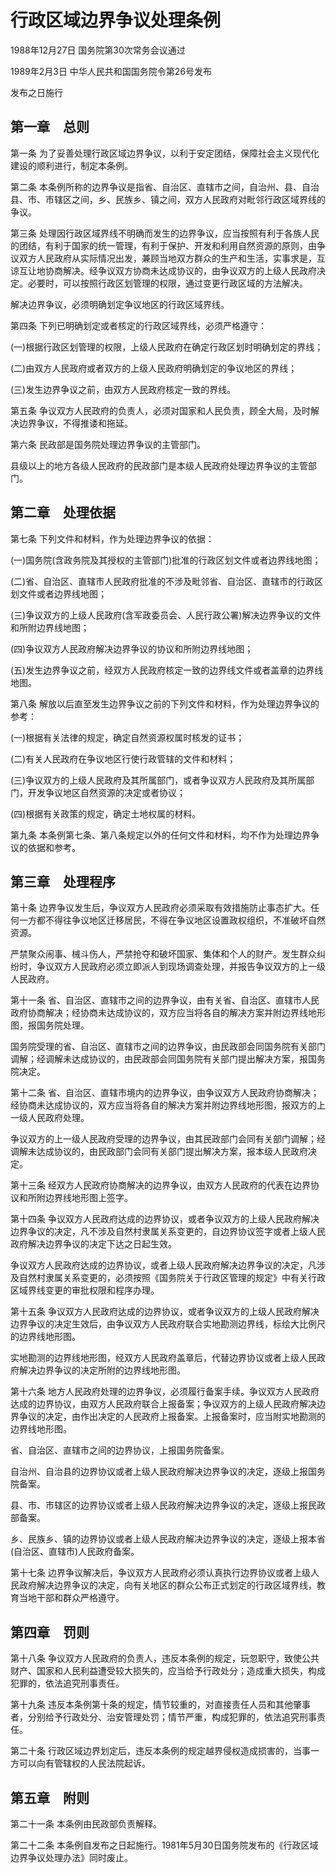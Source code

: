 # 行政区域边界争议处理条例

1988年12月27日 国务院第30次常务会议通过

1989年2月3日 中华人民共和国国务院令第26号发布

发布之日施行

<!-- INFO END -->

## 第一章　总则

第一条 为了妥善处理行政区域边界争议，以利于安定团结，保障社会主义现代化建设的顺利进行，制定本条例。

第二条 本条例所称的边界争议是指省、自治区、直辖市之间，自治州、县、自治县、市、市辖区之间，乡、民族乡、镇之间，双方人民政府对毗邻行政区域界线的争议。

第三条 处理因行政区域界线不明确而发生的边界争议，应当按照有利于各族人民的团结，有利于国家的统一管理，有利于保护、开发和利用自然资源的原则，由争议双方人民政府从实际情况出发，兼顾当地双方群众的生产和生活，实事求是，互谅互让地协商解决。经争议双方协商未达成协议的，由争议双方的上级人民政府决定。必要时，可以按照行政区划管理的权限，通过变更行政区域的方法解决。

解决边界争议，必须明确划定争议地区的行政区域界线。

第四条 下列已明确划定或者核定的行政区域界线，必须严格遵守：

(一)根据行政区划管理的权限，上级人民政府在确定行政区划时明确划定的界线；

(二)由双方人民政府或者双方的上级人民政府明确划定的争议地区的界线；

(三)发生边界争议之前，由双方人民政府核定一致的界线。

第五条 争议双方人民政府的负责人，必须对国家和人民负责，顾全大局，及时解决边界争议，不得推诿和拖延。

第六条 民政部是国务院处理边界争议的主管部门。

县级以上的地方各级人民政府的民政部门是本级人民政府处理边界争议的主管部门。

## 第二章　处理依据

第七条 下列文件和材料，作为处理边界争议的依据：

(一)国务院(含政务院及其授权的主管部门)批准的行政区划文件或者边界线地图；

(二)省、自治区、直辖市人民政府批准的不涉及毗邻省、自治区、直辖市的行政区划文件或者边界线地图；

(三)争议双方的上级人民政府(含军政委员会、人民行政公署)解决边界争议的文件和所附边界线地图；

(四)争议双方人民政府解决边界争议的协议和所附边界线地图；

(五)发生边界争议之前，经双方人民政府核定一致的边界线文件或者盖章的边界线地图。

第八条 解放以后直至发生边界争议之前的下列文件和材料，作为处理边界争议的参考：

(一)根据有关法律的规定，确定自然资源权属时核发的证书；

(二)有关人民政府在争议地区行使行政管辖的文件和材料；

(三)争议双方的上级人民政府及其所属部门，或者争议双方人民政府及其所属部门，开发争议地区自然资源的决定或者协议；

(四)根据有关政策的规定，确定土地权属的材料。

第九条 本条例第七条、第八条规定以外的任何文件和材料，均不作为处理边界争议的依据和参考。

## 第三章　处理程序

第十条 边界争议发生后，争议双方人民政府必须采取有效措施防止事态扩大。任何一方都不得往争议地区迁移居民，不得在争议地区设置政权组织，不准破坏自然资源。

严禁聚众闹事、械斗伤人，严禁抢夺和破坏国家、集体和个人的财产。发生群众纠纷时，争议双方人民政府必须立即派人到现场调查处理，并报告争议双方的上一级人民政府。

第十一条 省、自治区、直辖市之间的边界争议，由有关省、自治区、直辖市人民政府协商解决；经协商未达成协议的，双方应当将各自的解决方案并附边界线地形图，报国务院处理。

国务院受理的省、自治区、直辖市之间的边界争议，由民政部会同国务院有关部门调解；经调解未达成协议的，由民政部会同国务院有关部门提出解决方案，报国务院决定。

第十二条 省、自治区、直辖市境内的边界争议，由争议双方人民政府协商解决；经协商未达成协议的，双方应当将各自的解决方案并附边界线地形图，报双方的上一级人民政府处理。

争议双方的上一级人民政府受理的边界争议，由其民政部门会同有关部门调解；经调解未达成协议的，由民政部门会同有关部门提出解决方案，报本级人民政府决定。

第十三条 经双方人民政府协商解决的边界争议，由双方人民政府的代表在边界协议和所附边界线地形图上签字。

第十四条 争议双方人民政府达成的边界协议，或者争议双方的上级人民政府解决边界争议的决定，凡不涉及自然村隶属关系变更的，自边界协议签字或者上级人民政府解决边界争议的决定下达之日起生效。

争议双方人民政府达成的边界协议，或者上级人民政府解决边界争议的决定，凡涉及自然村隶属关系变更的，必须按照《国务院关于行政区管理的规定》中有关行政区域界线变更的审批权限和程序办理。

第十五条 争议双方人民政府达成的边界协议，或者争议双方的上级人民政府解决边界争议的决定生效后，由争议双方人民政府联合实地勘测边界线，标绘大比例尺的边界线地形图。

实地勘测的边界线地形图，经双方人民政府盖章后，代替边界协议或者上级人民政府解决边界争议的决定所附的边界线地形图。

第十六条 地方人民政府处理的边界争议，必须履行备案手续。争议双方人民政府达成的边界协议，由双方人民政府联合上报备案；争议双方的上级人民政府解决边界争议的决定，由作出决定的人民政府上报备案。上报备案时，应当附实地勘测的边界线地形图。

省、自治区、直辖市之间的边界协议，上报国务院备案。

自治州、自治县的边界协议或者上级人民政府解决边界争议的决定，逐级上报国务院备案。

县、市、市辖区的边界协议或者上级人民政府解决边界争议的决定，逐级上报民政部备案。

乡、民族乡、镇的边界协议或者上级人民政府解决边界争议的决定，逐级上报本省(自治区、直辖市)人民政府备案。

第十七条 边界争议解决后，争议双方人民政府必须认真执行边界协议或者上级人民政府解决边界争议的决定，向有关地区的群众公布正式划定的行政区域界线，教育当地干部和群众严格遵守。

## 第四章　罚则

第十八条 争议双方人民政府的负责人，违反本条例的规定，玩忽职守，致使公共财产、国家和人民利益遭受较大损失的，应当给予行政处分；造成重大损失，构成犯罪的，依法追究刑事责任。

第十九条 违反本条例第十条的规定，情节较重的，对直接责任人员和其他肇事者，分别给予行政处分、治安管理处罚；情节严重，构成犯罪的，依法追究刑事责任。

第二十条 行政区域边界划定后，违反本条例的规定越界侵权造成损害的，当事一方可以向有管辖权的人民法院起诉。

## 第五章　附则

第二十一条 本条例由民政部负责解释。

第二十二条 本条例自发布之日起施行。1981年5月30日国务院发布的《行政区域边界争议处理办法》同时废止。